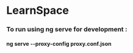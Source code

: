 # LearnSpace

### To run using ng serve for development :

#### ng serve --proxy-config proxy.conf.json
